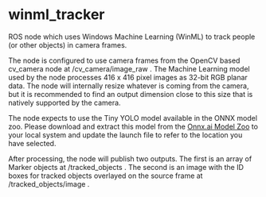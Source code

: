 # winml_tracker
ROS node which uses Windows Machine Learning (WinML) to track people (or other objects) in camera frames.

The node is configured to use camera frames from the OpenCV based cv_camera node at /cv_camera/image_raw .  The Machine Learning model used by the node processes 416 x 416 pixel images as 32-bit RGB planar data.  The node will internally resize whatever is coming from the camera, but it is recommended to find an output dimension close to this size that is natively supported by the camera.

The node expects to use the Tiny YOLO model available in the ONNX model zoo.  Please download and extract this model from the [Onnx.ai Model Zoo](https://github.com/onnx/models) to your local system and update the launch file to refer to the location you have selected.

After processing, the node will publish two outputs.  The first is an array of Marker objects at /tracked_objects .  The second is an image with the ID boxes for tracked objects overlayed on the source frame at /tracked_objects/image .


